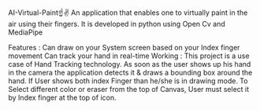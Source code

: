 AI-Virtual-Paint☝✌
An application that enables one to virtually paint in the air using their fingers. It is developed in python using Open Cv and MediaPipe

Features :
Can draw on your System screen based on your Index finger movement
Can track your hand in real-time
Working :
This project is a use case of Hand Tracking technology.
As soon as the user shows up his hand in the camera the application detects it & draws a bounding box around the hand.
If User shows both index Finger than he/she is in drawing mode.
To Select different color or eraser from the top of Canvas, User must select it by Index finger at the top of icon.

